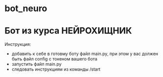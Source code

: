 ﻿# bot_neuro
# Бот из курса НЕЙРОХИЩНИК 

Инструкция: 
- добавить к себе в готовму боту файл main.py, при этом у вас должен быть файл config с токеном вашего бота
- запустить файл main.py
- следовать инструкциям из команды /start
